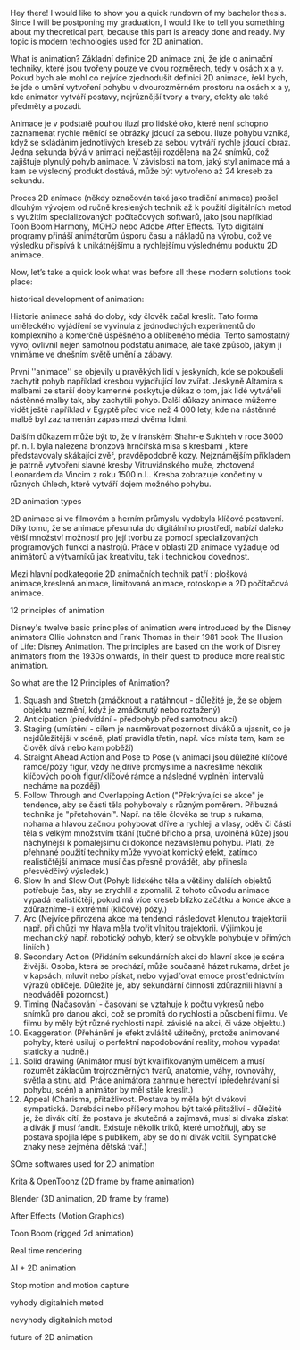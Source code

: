 Hey there! 
I would like to show you a quick rundown of my bachelor thesis. Since I will be postponing my graduation, I would like to tell you something about my theoretical part, because this part is already done and ready. My topic is modern technologies used for 2D animation.

What is animation?
Základní definice 2D animace zní, že jde o animační techniky, které jsou tvořeny pouze ve dvou rozměrech, tedy v osách x a y. Pokud bych ale mohl co nejvíce zjednodušit definici 2D animace, řekl bych, že jde o umění vytvoření pohybu v dvourozměrném prostoru na osách x a y, kde animátor vytváří postavy, nejrůznější tvory a tvary, efekty ale také předměty a pozadí. 

Animace je v podstatě pouhou iluzí pro lidské oko, které není schopno zaznamenat rychle měnící se obrázky jdoucí za sebou. Iluze pohybu vzniká, když se skládáním jednotlivých kreseb za sebou vytváří rychle jdoucí obraz. Jedna sekunda bývá v animaci nejčastěji rozdělena na 24 snímků, což zajišťuje plynulý pohyb animace. V závislosti na tom, jaký styl animace má a kam se výsledný produkt dostává, může být vytvořeno až 24 kreseb za sekundu. 

Proces 2D animace (někdy označován také jako tradiční animace) prošel dlouhým vývojem od ručně kreslených technik až k použití digitálních metod s využitím specializovaných počítačových softwarů, jako jsou například Toon Boom Harmony, MOHO nebo Adobe After Effects. Tyto digitální programy přináší animátorům úsporu času a nákladů na výrobu, což ve výsledku přispívá k unikátnějšímu a rychlejšímu výslednému poduktu 2D animace.


Now, let’s take a quick look what was before all these modern solutions took place:

historical development of animation:

Historie animace sahá do doby, kdy člověk začal kreslit. Tato forma uměleckého vyjádření se vyvinula z jednoduchých experimentů do komplexního a komerčně úspěšného a oblíbeného média. Tento samostatný vývoj ovlivnil nejen samotnou podstatu animace, ale také způsob, jakým ji vnímáme ve dnešním světě umění a zábavy.

První ''animace'' se objevily u pravěkých lidí v jeskyních, kde se pokoušeli zachytit pohyb například kresbou vyjadřující lov zvířat. Jeskyně Altamira s malbami ze starší doby kamenné poskytuje důkaz o tom, jak lidé vytvářeli nástěnné malby tak, aby zachytili pohyb. Další důkazy animace můžeme vidět ještě například v Egyptě před více než 4 000 lety, kde na nástěnné malbě byl zaznamenán zápas mezi dvěma lidmi.

Dalším důkazem může být to, že v íránském Shahr-e Sukhteh v roce 3000 př. n. l. byla nalezena bronzová hrnčířská mísa s kresbami , které představovaly skákající zvěř, pravděpodobně kozy. Nejznámějším příkladem je patrně vytvoření slavné kresby Vitruviánského muže, zhotovená Leonardem da Vincim z roku 1500 n.l.. Kresba zobrazuje končetiny v různých úhlech, které vytváří dojem možného pohybu.


2D animation types

2D animace si ve filmovém a herním průmyslu vydobyla klíčové postavení. 
Díky tomu, že se animace přesunula do digitálního prostředí, nabízí daleko větší množství možností pro její tvorbu za pomocí specializovaných programových funkcí a nástrojů. Práce v oblasti 2D animace vyžaduje od animátorů a výtvarníků jak kreativitu, tak i technickou dovednost. 

Mezi hlavní podkategorie 2D animačních technik patří :  plošková animace,kreslená animace, limitovaná animace, rotoskopie a 2D počítačová animace.



12 principles of animation

Disney's twelve basic principles of animation were introduced by the Disney animators Ollie Johnston and Frank Thomas in their 1981 book The Illusion of Life: Disney Animation. The principles are based on the work of Disney animators from the 1930s onwards, in their quest to produce more realistic animation.

So what are the 12 Principles of Animation?

1. Squash and Stretch (zmáčknout a natáhnout - důležité je, že se objem objektu nezmění, když je zmáčknutý nebo roztažený)
2. Anticipation (předvídání - předpohyb před samotnou akcí)
3. Staging (umístění - cílem je nasměrovat pozornost diváků a ujasnit, co je nejdůležitější v scéně, platí pravidla třetin, např. více místa tam, kam se člověk dívá nebo kam poběží)
4. Straight Ahead Action and Pose to Pose  (v animaci jsou důležité klíčové rámce/pózy figur, vždy nejdříve promyslíme a nakreslíme několik klíčových poloh figur/klíčové rámce a následné vyplnění intervalů necháme na později)
5. Follow Through and Overlapping Action ("Překrývající se akce" je tendence, aby se části těla pohybovaly s různým poměrem. Příbuzná technika je "přetahování". Např. na těle člověka se trup s rukama, nohama a hlavou začnou pohybovat dříve a rychleji a vlasy, oděv či části těla s velkým množstvím tkání (tučné břicho a prsa, uvolněná kůže) jsou náchylnější k pomalejšímu či dokonce nezávislému pohybu. Platí, že přehnané použití techniky může vyvolat komický efekt, zatímco realističtější animace musí čas přesně provádět, aby přinesla přesvědčivý výsledek.)
6. Slow In and Slow Out (Pohyb lidského těla a většiny dalších objektů potřebuje čas, aby se zrychlil a zpomalil. Z tohoto důvodu animace vypadá realističtěji, pokud má více kreseb blízko začátku a konce akce a zdůrazníme-li extrémní (klíčové) pózy.)
7. Arc (Nejvíce přirozená akce má tendenci následovat klenutou  trajektorii např. při chůzi my hlava měla tvořit vlnitou trajektorii. Výjimkou je mechanický např. robotický pohyb, který se obvykle pohybuje v přímých liniích.)
8. Secondary Action (Přidáním sekundárních akcí do hlavní akce je scéna živější. Osoba, která se prochází, může současně házet rukama, držet je v kapsách, mluvit nebo pískat, nebo vyjadřovat emoce prostřednictvím výrazů obličeje. Důležité je, aby sekundární činnosti zdůraznili hlavní a neodváděli pozornost.)
9. Timing (Načasování - časování se vztahuje k počtu výkresů nebo snímků pro danou akci, což se promítá do rychlosti a působení filmu. Ve filmu by měly být různé rychlosti např. závislé na akci, či váze objektu.)
10. Exaggeration (Přehánění je efekt zvláště užitečný, protože animované pohyby, které usilují o perfektní napodobování reality, mohou vypadat staticky a nudně.)
11. Solid drawing (Animátor musí být kvalifikovaným umělcem a musí rozumět základům trojrozměrných tvarů, anatomie, váhy, rovnováhy, světla a stínu atd. Práce animátora zahrnuje herectví (předehrávání si pohybu, scén) a animátor by měl stále kreslit.)
12. Appeal (Charisma, přitažlivost. Postava by měla být divákovi sympatická. Darebáci nebo příšery mohou být také přitažliví - důležité je, že divák cítí, že postava je skutečná a zajímavá, musí si diváka získat a divák jí musí fandit. Existuje několik triků, které umožňují, aby se postava spojila lépe s publikem, aby se do ní divák vcítil. Sympatické znaky nese zejména dětská tvář.)



SOme softwares used for 2D animation

Krita & OpenToonz (2D frame by frame animation)

Blender (3D animation, 2D frame by frame)

After Effects (Motion Graphics)

Toon Boom (rigged 2d animation)


Real time rendering

AI + 2D animation

Stop motion and motion capture


vyhody digitalnich metod

nevyhody digitalnich metod

future of 2D animation








